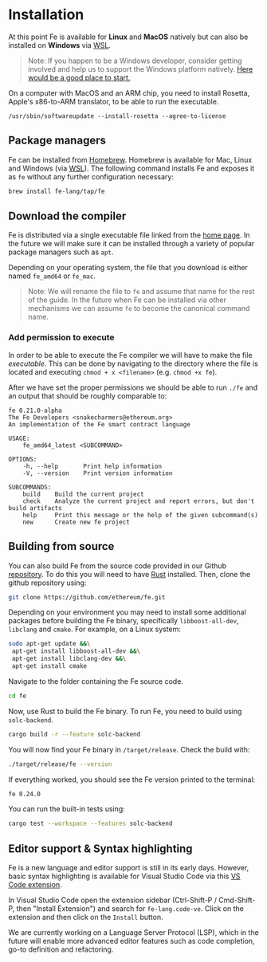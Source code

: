 # Installation

At this point Fe is available for **Linux** and **MacOS** natively but can also be installed on **Windows** via [WSL](https://learn.microsoft.com/en-us/windows/wsl/about).

> Note: If you happen to be a Windows developer, consider getting involved
> and help us to support the Windows platform natively. [Here would be a good place to start.](https://github.com/ethereum/fe/issues/62)

On a computer with MacOS and an ARM chip, you need to install Rosetta, Apple's x86-to-ARM translator, to be able to run the executable. 
```
/usr/sbin/softwareupdate --install-rosetta --agree-to-license
```

## Package managers

Fe can be installed from [Homebrew](https://brew.sh/). Homebrew is available for Mac, Linux and Windows (via [WSL](https://learn.microsoft.com/en-us/windows/wsl/about)). The following command installs Fe and exposes it as `fe` without any further configuration necessary:

```sh
brew install fe-lang/tap/fe
```

## Download the compiler

Fe is distributed via a single executable file linked from the [home page](https://fe-lang.org). In the future we will make sure it can be installed through a variety of popular package managers such as `apt`.

Depending on your operating system, the file that you download is either named `fe_amd64` or `fe_mac`.

> Note: We will rename the file to `fe` and assume that name for the rest of the guide. In the future when Fe can be installed via other mechanisms we can assume `fe` to become the canonical command name.

### Add permission to execute

In order to be able to execute the Fe compiler we will have to make the file *executable*. This can be done by navigating to the directory where the file is located and executing `chmod + x <filename>` (e.g. `chmod +x fe`).

After we have set the proper permissions we should be able to run `./fe` and an output that should be roughly comparable to:

```
fe 0.21.0-alpha
The Fe Developers <snakecharmers@ethereum.org>
An implementation of the Fe smart contract language

USAGE:
    fe_amd64_latest <SUBCOMMAND>

OPTIONS:
    -h, --help       Print help information
    -V, --version    Print version information

SUBCOMMANDS:
    build    Build the current project
    check    Analyze the current project and report errors, but don't build artifacts
    help     Print this message or the help of the given subcommand(s)
    new      Create new fe project
```


## Building from source

You can also build Fe from the source code provided in our Github [repository](https://github.com/ethereum/fe). To do this you will need to have [Rust](https://www.rust-lang.org/tools/install) installed. Then, clone the github repository using:

```sh
git clone https://github.com/ethereum/fe.git
```

Depending on your environment you may need to install some additional packages before building the Fe binary, specifically `libboost-all-dev`, `libclang` and `cmake`. For example, on a Linux system:

```sh
sudo apt-get update &&\
 apt-get install libboost-all-dev &&\
 apt-get install libclang-dev &&\
 apt-get install cmake
```

Navigate to the folder containing the Fe source code.

```sh
cd fe
```

Now, use Rust to build the Fe binary. To run Fe, you need to build using `solc-backend`.

```sh
cargo build -r --feature solc-backend
```

You will now find your Fe binary in `/target/release`. Check the build with:

```sh
./target/release/fe --version
```

If everything worked, you should see the Fe version printed to the terminal:

```sh
fe 0.24.0
```

You can run the built-in tests using:

```sh
cargo test --workspace --features solc-backend
```


## Editor support & Syntax highlighting

Fe is a new language and editor support is still in its early days. However, basic syntax highlighting is available for Visual Studio Code via this [VS Code extension](https://marketplace.visualstudio.com/items?itemName=fe-lang.code-ve).

In Visual Studio Code open the extension sidebar (Ctrl-Shift-P / Cmd-Shift-P, then "Install Extension") and search for `fe-lang.code-ve`. Click on the extension and then click on the `Install` button.

We are currently working on a Language Server Protocol (LSP), which in the future will enable more advanced editor features such as code completion, go-to definition and refactoring.
